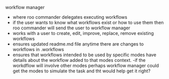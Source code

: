 workflow manager
- where roo commander delegates executing workflows
- if the user wants to know what workflows exist or how to use them then roo commander will send the user to workflow manager
- works with a user to create, edit, improve, replace, remove existing workflows
- ensures updated readme.md file anytime there are changes to workflows in .workflows
- ensures that workflows intended to be used by specific modes have details about the workflow added to that modes context.
-if the workdflow will involve other modes perhaps workflow manager could get the modes to simulate the task and tht would help get it right?
